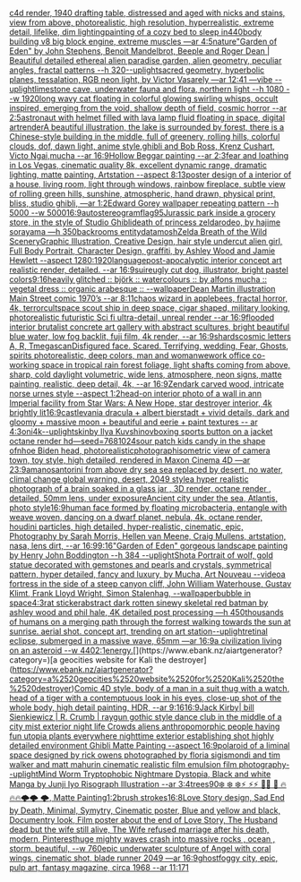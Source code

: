[c4d render, 1940 drafting table,  distressed and aged with nicks and stains, view from above, photorealistic, high resolution, hyperrealistic, extreme detail, lifelike, dim lighting](https://www.ebank.nz/aiartgenerator?category=c4d%2520render%2C%25201940%2520drafting%2520table%2C%2520%2520distressed%2520and%2520aged%2520with%2520nicks%2520and%2520stains%2C%2520view%2520from%2520above%2C%2520photorealistic%2C%2520high%2520resolution%2C%2520hyperrealistic%2C%2520extreme%2520detail%2C%2520lifelike%2C%2520dim%2520lighting)[painting of a cozy bed to sleep in](https://www.ebank.nz/aiartgenerator?category=painting%2520of%2520a%2520cozy%2520bed%2520to%2520sleep%2520in)[440](https://www.ebank.nz/aiartgenerator?category=440)[body building v8 big block engine, extreme muscles —ar 4:5](https://www.ebank.nz/aiartgenerator?category=body%2520building%2520v8%2520big%2520block%2520engine%2C%2520extreme%2520muscles%2520%E2%80%94ar%25204%3A5)[nature](https://www.ebank.nz/aiartgenerator?category=nature)["Garden of Eden" by John Stephens, Benoit Mandelbrot, Beeple and Roger Dean | Beautiful detailed ethereal alien paradise garden, alien geometry, peculiar angles, fractal patterns --h 320](https://www.ebank.nz/aiartgenerator?category=%22Garden%2520of%2520Eden%22%2520by%2520John%2520Stephens%2C%2520Benoit%2520Mandelbrot%2C%2520Beeple%2520and%2520Roger%2520Dean%2520%7C%2520Beautiful%2520detailed%2520ethereal%2520alien%2520paradise%2520garden%2C%2520alien%2520geometry%2C%2520peculiar%2520angles%2C%2520fractal%2520patterns%2520--h%2520320)[--uplight](https://www.ebank.nz/aiartgenerator?category=--uplight)[sacred geometry, hyperbolic planes, tessalation, RGB neon light, by Victor Vasarely —ar 12:41 —vibe --uplight](https://www.ebank.nz/aiartgenerator?category=sacred%2520geometry%2C%2520hyperbolic%2520planes%2C%2520tessalation%2C%2520RGB%2520neon%2520light%2C%2520by%2520Victor%2520Vasarely%2520%E2%80%94ar%252012%3A41%2520%E2%80%94vibe%2520--uplight)[limestone cave, underwater fauna and flora, northern light --h 1080 --w 1920](https://www.ebank.nz/aiartgenerator?category=limestone%2520cave%2C%2520underwater%2520fauna%2520and%2520flora%2C%2520northern%2520light%2520--h%25201080%2520--w%25201920)[long wavy cat floating in colorful glowing swirling whisps, occult inspired, emerging from the void, shallow depth of field, cosmic horror --ar 2:5](https://www.ebank.nz/aiartgenerator?category=long%2520wavy%2520cat%2520floating%2520in%2520colorful%2520glowing%2520swirling%2520whisps%2C%2520occult%2520inspired%2C%2520emerging%2520from%2520the%2520void%2C%2520shallow%2520depth%2520of%2520field%2C%2520cosmic%2520horror%2520--ar%25202%3A5)[astronaut with helmet filled with lava lamp fluid floating in space, digital art](https://www.ebank.nz/aiartgenerator?category=astronaut%2520with%2520helmet%2520filled%2520with%2520lava%2520lamp%2520fluid%2520floating%2520in%2520space%2C%2520digital%2520art)[render](https://www.ebank.nz/aiartgenerator?category=render)[A beautiful illustration, the lake is surrounded by forest, there is a Chinese-style building in the middle, full of greenery, rolling hills, colorful clouds, dof, dawn light, anime style,ghibli and Bob Ross, Krenz Cushart, Victo Ngai,mucha --ar 16:9](https://www.ebank.nz/aiartgenerator?category=A%2520beautiful%2520illustration%2C%2520the%2520lake%2520is%2520surrounded%2520by%2520forest%2C%2520there%2520is%2520a%2520Chinese-style%2520building%2520in%2520the%2520middle%2C%2520full%2520of%2520greenery%2C%2520rolling%2520hills%2C%2520colorful%2520clouds%2C%2520dof%2C%2520dawn%2520light%2C%2520anime%2520style%2Cghibli%2520and%2520Bob%2520Ross%2C%2520Krenz%2520Cushart%2C%2520Victo%2520Ngai%2Cmucha%2520--ar%252016%3A9)[Hollow Beggar painting --ar 2:3](https://www.ebank.nz/aiartgenerator?category=Hollow%2520Beggar%2520painting%2520--ar%25202%3A3)[fear and loathing in Los Vegas, cinematic quality 8k, excellent dynamic range, dramatic lighting, matte painting, Artstation --aspect 8:13](https://www.ebank.nz/aiartgenerator?category=fear%2520and%2520loathing%2520in%2520Los%2520Vegas%2C%2520cinematic%2520quality%25208k%2C%2520excellent%2520dynamic%2520range%2C%2520dramatic%2520lighting%2C%2520matte%2520painting%2C%2520Artstation%2520--aspect%25208%3A13)[poster design of a interior of a house, living room, light through windows, rainbow fireplace, subtle view of rolling green hills, sunshine, atmospheric, hand drawn, physical print, bliss, studio ghibli,   —ar 1:2](https://www.ebank.nz/aiartgenerator?category=poster%2520design%2520of%2520a%2520interior%2520of%2520a%2520house%2C%2520living%2520room%2C%2520light%2520through%2520windows%2C%2520rainbow%2520fireplace%2C%2520subtle%2520view%2520of%2520rolling%2520green%2520hills%2C%2520sunshine%2C%2520atmospheric%2C%2520hand%2520drawn%2C%2520physical%2520print%2C%2520bliss%2C%2520studio%2520ghibli%2C%2520%2520%2520%E2%80%94ar%25201%3A2)[Edward Gorey wallpaper repeating pattern --h 5000 --w 5000](https://www.ebank.nz/aiartgenerator?category=Edward%2520Gorey%2520wallpaper%2520repeating%2520pattern%2520--h%25205000%2520--w%25205000)[16:9](https://www.ebank.nz/aiartgenerator?category=16%3A9)[autostereogram](https://www.ebank.nz/aiartgenerator?category=autostereogram)[flag](https://www.ebank.nz/aiartgenerator?category=flag)[95](https://www.ebank.nz/aiartgenerator?category=95)[Jurassic park inside a grocery store, in the style of Studio Ghibli](https://www.ebank.nz/aiartgenerator?category=Jurassic%2520park%2520inside%2520a%2520grocery%2520store%2C%2520in%2520the%2520style%2520of%2520Studio%2520Ghibli)[death of princess zelda](https://www.ebank.nz/aiartgenerator?category=death%2520of%2520princess%2520zelda)[rodeo, by hajime sorayama —h 350](https://www.ebank.nz/aiartgenerator?category=rodeo%2C%2520by%2520hajime%2520sorayama%2520%E2%80%94h%2520350)[backrooms entity](https://www.ebank.nz/aiartgenerator?category=backrooms%2520entity)[datamosh](https://www.ebank.nz/aiartgenerator?category=datamosh)[Zelda Breath of the Wild Scenery](https://www.ebank.nz/aiartgenerator?category=Zelda%2520Breath%2520of%2520the%2520Wild%2520Scenery)[Graphic Illustration, Creative Design, hair style undercut alien girl, Full Body Portrait, Character Design, graffiti, by Ashley Wood and Jamie Hewlett --aspect 1280:1920](https://www.ebank.nz/aiartgenerator?category=Graphic%2520Illustration%2C%2520Creative%2520Design%2C%2520hair%2520style%2520undercut%2520alien%2520girl%2C%2520Full%2520Body%2520Portrait%2C%2520Character%2520Design%2C%2520graffiti%2C%2520by%2520Ashley%2520Wood%2520and%2520Jamie%2520Hewlett%2520--aspect%25201280%3A1920)[language](https://www.ebank.nz/aiartgenerator?category=language)[post-apocalyptic interior concept art realistic render, detailed. --ar 16:9](https://www.ebank.nz/aiartgenerator?category=post-apocalyptic%2520interior%2520concept%2520art%2520realistic%2520render%2C%2520detailed.%2520--ar%252016%3A9)[suire](https://www.ebank.nz/aiartgenerator?category=suire)[ugly cut dog, illustrator, bright pastel colors](https://www.ebank.nz/aiartgenerator?category=ugly%2520cut%2520dog%2C%2520illustrator%2C%2520bright%2520pastel%2520colors)[9:16](https://www.ebank.nz/aiartgenerator?category=9%3A16)[heavily glitched :: björk :: watercolours :: by alfons mucha :: vegetal dress :: organic arabesque :: --wallpaper](https://www.ebank.nz/aiartgenerator?category=heavily%2520glitched%2520%3A%3A%2520bj%C3%B6rk%2520%3A%3A%2520watercolours%2520%3A%3A%2520by%2520alfons%2520mucha%2520%3A%3A%2520vegetal%2520dress%2520%3A%3A%2520organic%2520arabesque%2520%3A%3A%2520--wallpaper)[Dean Martin illustration Main Street comic 1970’s --ar 8:11](https://www.ebank.nz/aiartgenerator?category=Dean%2520Martin%2520illustration%2520Main%2520Street%2520comic%25201970%E2%80%99s%2520--ar%25208%3A11)[chaos wizard in applebees, fractal horror, 4k, terrorcult](https://www.ebank.nz/aiartgenerator?category=chaos%2520wizard%2520in%2520applebees%2C%2520fractal%2520horror%2C%25204k%2C%2520terrorcult)[space scout ship in deep space, cigar shaped, military looking, photorealistic futuristic Sci fi ultra-detail, unreal render --ar 16:9](https://www.ebank.nz/aiartgenerator?category=space%2520scout%2520ship%2520in%2520deep%2520space%2C%2520cigar%2520shaped%2C%2520military%2520looking%2C%2520photorealistic%2520futuristic%2520Sci%2520fi%2520ultra-detail%2C%2520unreal%2520render%2520--ar%252016%3A9)[flooded interior brutalist concrete art gallery with abstract scultures, bright beautiful blue water, low fog backlit, fuji film, 4k render, --ar 16:9](https://www.ebank.nz/aiartgenerator?category=flooded%2520interior%2520brutalist%2520concrete%2520art%2520gallery%2520with%2520abstract%2520scultures%2C%2520bright%2520beautiful%2520blue%2520water%2C%2520low%2520fog%2520backlit%2C%2520fuji%2520film%2C%25204k%2520render%2C%2520--ar%252016%3A9)[shards](https://www.ebank.nz/aiartgenerator?category=shards)[cosmic letters A, R, T](https://www.ebank.nz/aiartgenerator?category=cosmic%2520letters%2520A%2C%2520R%2C%2520T)[megascan](https://www.ebank.nz/aiartgenerator?category=megascan)[Disfigured face. Scared. Terrifying, wedding, Fear, Ghosts, spirits photorealistic, deep colors, man and woman](https://www.ebank.nz/aiartgenerator?category=Disfigured%2520face.%2520Scared.%2520Terrifying%2C%2520wedding%2C%2520Fear%2C%2520Ghosts%2C%2520spirits%2520photorealistic%2C%2520deep%2520colors%2C%2520man%2520and%2520woman)[wework office co-working space in tropical rain forest foliage, light shafts coming from above, sharp, cold daylight volumetric, wide lens, atmosphere, neon signs, matte painting, realistic, deep detail, 4k, --ar 16:9](https://www.ebank.nz/aiartgenerator?category=wework%2520office%2520co-working%2520space%2520in%2520tropical%2520rain%2520forest%2520foliage%2C%2520light%2520shafts%2520coming%2520from%2520above%2C%2520sharp%2C%2520cold%2520daylight%2520volumetric%2C%2520wide%2520lens%2C%2520atmosphere%2C%2520neon%2520signs%2C%2520matte%2520painting%2C%2520realistic%2C%2520deep%2520detail%2C%25204k%2C%2520--ar%252016%3A9)[Zen](https://www.ebank.nz/aiartgenerator?category=Zen)[dark carved wood, intricate norse urnes style --aspect 1:2](https://www.ebank.nz/aiartgenerator?category=dark%2520carved%2520wood%2C%2520intricate%2520norse%2520urnes%2520style%2520--aspect%25201%3A2)[head-on interior photo of a wall in ann Imperial facility from Star Wars: A New Hope, star destroyer interior, 4k brightly lit](https://www.ebank.nz/aiartgenerator?category=head-on%2520interior%2520photo%2520of%2520a%2520wall%2520in%2520ann%2520Imperial%2520facility%2520from%2520Star%2520Wars%3A%2520A%2520New%2520Hope%2C%2520star%2520destroyer%2520interior%2C%25204k%2520brightly%2520lit)[16:9](https://www.ebank.nz/aiartgenerator?category=16%3A9)[castlevania dracula + albert bierstadt + vivid details, dark and gloomy + massive moon + beautiful and eerie + paint textures -- ar 4:3](https://www.ebank.nz/aiartgenerator?category=castlevania%2520dracula%2520%2B%2520albert%2520bierstadt%2520%2B%2520vivid%2520details%2C%2520dark%2520and%2520gloomy%2520%2B%2520massive%2520moon%2520%2B%2520beautiful%2520and%2520eerie%2520%2B%2520paint%2520textures%2520--%2520ar%25204%3A3)[oni](https://www.ebank.nz/aiartgenerator?category=oni)[4k](https://www.ebank.nz/aiartgenerator?category=4k)[--uplight](https://www.ebank.nz/aiartgenerator?category=--uplight)[skin](https://www.ebank.nz/aiartgenerator?category=skin)[by Ilya Kuvshinov](https://www.ebank.nz/aiartgenerator?category=by%2520Ilya%2520Kuvshinov)[boxing sports button on a jacket octane render hd](https://www.ebank.nz/aiartgenerator?category=boxing%2520sports%2520button%2520on%2520a%2520jacket%2520octane%2520render%2520hd)[—seed=768](https://www.ebank.nz/aiartgenerator?category=%E2%80%94seed%3D768)[1024](https://www.ebank.nz/aiartgenerator?category=1024)[sour patch kids candy in the shape ofnhoe Biden head, photorealistic](https://www.ebank.nz/aiartgenerator?category=sour%2520patch%2520kids%2520candy%2520in%2520the%2520shape%2520ofnhoe%2520Biden%2520head%2C%2520photorealistic)[photograph](https://www.ebank.nz/aiartgenerator?category=photograph)[isometric view of camera town, toy style, high detailed, rendered in Maxon Cinema 4D —ar 23:9](https://www.ebank.nz/aiartgenerator?category=isometric%2520view%2520of%2520camera%2520town%2C%2520toy%2520style%2C%2520high%2520detailed%2C%2520rendered%2520in%2520Maxon%2520Cinema%25204D%2520%E2%80%94ar%252023%3A9)[amano](https://www.ebank.nz/aiartgenerator?category=amano)[santorini from above dry sea sea replaced by desert, no water, climal change global warning, desert, 2049 style](https://www.ebank.nz/aiartgenerator?category=santorini%2520from%2520above%2520dry%2520sea%2520sea%2520replaced%2520by%2520desert%2C%2520no%2520water%2C%2520climal%2520change%2520global%2520warning%2C%2520desert%2C%25202049%2520style)[a hyper realistic photograph of a brain soaked in a glass jar , 3D render, octane render , detailed, 50mm lens, under exposure](https://www.ebank.nz/aiartgenerator?category=a%2520hyper%2520realistic%2520photograph%2520of%2520a%2520brain%2520soaked%2520in%2520a%2520glass%2520jar%2520%2C%25203D%2520render%2C%2520octane%2520render%2520%2C%2520detailed%2C%252050mm%2520lens%2C%2520under%2520exposure)[Ancient city under the sea, Atlantis, photo style](https://www.ebank.nz/aiartgenerator?category=Ancient%2520city%2520under%2520the%2520sea%2C%2520Atlantis%2C%2520photo%2520style)[16:9](https://www.ebank.nz/aiartgenerator?category=16%3A9)[human face formed by floating microbacteria, entangle with weave woven, dancing on a dwarf planet, nebula, 4k, octane render, houdini particles, high detailed, hyper-realistic, cinematic, epic, Photography by Sarah Morris, Hellen van Meene, Craig Mullens, artstation, nasa, lens dirt, --ar 16:9](https://www.ebank.nz/aiartgenerator?category=human%2520face%2520formed%2520by%2520floating%2520microbacteria%2C%2520entangle%2520with%2520weave%2520woven%2C%2520dancing%2520on%2520a%2520dwarf%2520planet%2C%2520nebula%2C%25204k%2C%2520octane%2520render%2C%2520houdini%2520particles%2C%2520high%2520detailed%2C%2520hyper-realistic%2C%2520cinematic%2C%2520epic%2C%2520Photography%2520by%2520Sarah%2520Morris%2C%2520Hellen%2520van%2520Meene%2C%2520Craig%2520Mullens%2C%2520artstation%2C%2520nasa%2C%2520lens%2520dirt%2C%2520--ar%252016%3A9)[9:16](https://www.ebank.nz/aiartgenerator?category=9%3A16)["Garden of Eden" gorgeous landscape painting by Henry John Boddington --h 384 --uplight](https://www.ebank.nz/aiartgenerator?category=%22Garden%2520of%2520Eden%22%2520gorgeous%2520landscape%2520painting%2520by%2520Henry%2520John%2520Boddington%2520--h%2520384%2520--uplight)[Shot](https://www.ebank.nz/aiartgenerator?category=Shot)[a Portrait of wolf, gold statue decorated with gemstones and  pearls and crystals, symmetrical pattern, hyper detailed, fancy and luxury, by Mucha, Art Nouveau --video](https://www.ebank.nz/aiartgenerator?category=a%2520Portrait%2520of%2520wolf%2C%2520gold%2520statue%2520decorated%2520with%2520gemstones%2520and%2520%2520pearls%2520and%2520crystals%2C%2520symmetrical%2520pattern%2C%2520hyper%2520detailed%2C%2520fancy%2520and%2520luxury%2C%2520by%2520Mucha%2C%2520Art%2520Nouveau%2520--video)[a fortress in the side of a steep canyon cliff, John William Waterhouse, Gustav Klimt, Frank Lloyd Wright, Simon Stalenhag, --wallpaper](https://www.ebank.nz/aiartgenerator?category=a%2520fortress%2520in%2520the%2520side%2520of%2520a%2520steep%2520canyon%2520cliff%2C%2520John%2520William%2520Waterhouse%2C%2520Gustav%2520Klimt%2C%2520Frank%2520Lloyd%2520Wright%2C%2520Simon%2520Stalenhag%2C%2520--wallpaper)[bubble in space](https://www.ebank.nz/aiartgenerator?category=bubble%2520in%2520space)[4:3](https://www.ebank.nz/aiartgenerator?category=4%3A3)[rat sticker](https://www.ebank.nz/aiartgenerator?category=rat%2520sticker)[abstract dark rotten sinewy skeletal red batman by ashley wood and phil hale, 4K detailed post processing —h 450](https://www.ebank.nz/aiartgenerator?category=abstract%2520dark%2520rotten%2520sinewy%2520skeletal%2520red%2520batman%2520by%2520ashley%2520wood%2520and%2520phil%2520hale%2C%25204K%2520detailed%2520post%2520processing%2520%E2%80%94h%2520450)[thousands of humans on a merging path through the forrest walking towards the sun at sunrise. aerial shot. concept art, trending on art station](https://www.ebank.nz/aiartgenerator?category=thousands%2520of%2520humans%2520on%2520a%2520merging%2520path%2520through%2520the%2520forrest%2520walking%2520towards%2520the%2520sun%2520at%2520sunrise.%2520aerial%2520shot.%2520concept%2520art%2C%2520trending%2520on%2520art%2520station)[--uplight](https://www.ebank.nz/aiartgenerator?category=--uplight)[retinal eclipse, submerged in a massive wave, 65mm —ar 16:9](https://www.ebank.nz/aiartgenerator?category=retinal%2520eclipse%2C%2520submerged%2520in%2520a%2520massive%2520wave%2C%252065mm%2520%E2%80%94ar%252016%3A9)[a civilization living on an asteroid --w 440](https://www.ebank.nz/aiartgenerator?category=a%2520civilization%2520living%2520on%2520an%2520asteroid%2520--w%2520440)[2:1](https://www.ebank.nz/aiartgenerator?category=2%3A1)[energy.](https://www.ebank.nz/aiartgenerator?category=energy.)[](https://www.ebank.nz/aiartgenerator?category=)[a geocities website for Kali the destroyer](https://www.ebank.nz/aiartgenerator?category=a%2520geocities%2520website%2520for%2520Kali%2520the%2520destroyer)[Comic 4D style, body of a man in a suit thug with a watch, head of a tiger with a contemptuous look in his eyes, close-up shot of the whole body, high detail painting, HDR, --ar 9:16](https://www.ebank.nz/aiartgenerator?category=Comic%25204D%2520style%2C%2520body%2520of%2520a%2520man%2520in%2520a%2520suit%2520thug%2520with%2520a%2520watch%2C%2520head%2520of%2520a%2520tiger%2520with%2520a%2520contemptuous%2520look%2520in%2520his%2520eyes%2C%2520close-up%2520shot%2520of%2520the%2520whole%2520body%2C%2520high%2520detail%2520painting%2C%2520HDR%2C%2520--ar%25209%3A16)[16:9](https://www.ebank.nz/aiartgenerator?category=16%3A9)[Jack Kirby| bill Sienkiewicz | R. Crumb  | raygun gothic style dance club in the middle of a city mist exterior night life Crowds aliens anthropomorphic people having fun utopia plants everywhere nighttime exterior establishing shot highly detailed environment Ghibli Matte Painting --aspect 16:9](https://www.ebank.nz/aiartgenerator?category=Jack%2520Kirby%7C%2520bill%2520Sienkiewicz%2520%7C%2520R.%2520Crumb%2520%2520%7C%2520raygun%2520gothic%2520style%2520dance%2520club%2520in%2520the%2520middle%2520of%2520a%2520city%2520mist%2520exterior%2520night%2520life%2520Crowds%2520aliens%2520anthropomorphic%2520people%2520having%2520fun%2520utopia%2520plants%2520everywhere%2520nighttime%2520exterior%2520establishing%2520shot%2520highly%2520detailed%2520environment%2520Ghibli%2520Matte%2520Painting%2520--aspect%252016%3A9)[polaroid of a liminal space designed by rick owens photographed by floria sigismondi and tim walker  and matt mahurin cinematic realistic film emulsion film photography](https://www.ebank.nz/aiartgenerator?category=polaroid%2520of%2520a%2520liminal%2520space%2520designed%2520by%2520rick%2520owens%2520photographed%2520by%2520floria%2520sigismondi%2520and%2520tim%2520walker%2520%2520and%2520matt%2520mahurin%2520cinematic%2520realistic%2520film%2520emulsion%2520film%2520photography)[--uplight](https://www.ebank.nz/aiartgenerator?category=--uplight)[Mind Worm  Tryptophobic Nightmare Dystopia, Black and white Manga by Junji Iyo Risograph  Illustration --ar 3:4](https://www.ebank.nz/aiartgenerator?category=Mind%2520Worm%2520%2520Tryptophobic%2520Nightmare%2520Dystopia%2C%2520Black%2520and%2520white%2520Manga%2520by%2520Junji%2520Iyo%2520Risograph%2520%2520Illustration%2520--ar%25203%3A4)[trees](https://www.ebank.nz/aiartgenerator?category=trees)[90](https://www.ebank.nz/aiartgenerator?category=90)[❄️ ❄️ ❄️⚡ ⚡⚡ 🌙🌙 🌙  🔥🔥🔥🌩️🌩️ 🌩️, Matte Painting](https://www.ebank.nz/aiartgenerator?category=%E2%9D%84%EF%B8%8F%2520%E2%9D%84%EF%B8%8F%2520%E2%9D%84%EF%B8%8F%E2%9A%A1%2520%E2%9A%A1%E2%9A%A1%2520%F0%9F%8C%99%F0%9F%8C%99%2520%F0%9F%8C%99%2520%2520%F0%9F%94%A5%F0%9F%94%A5%F0%9F%94%A5%F0%9F%8C%A9%EF%B8%8F%F0%9F%8C%A9%EF%B8%8F%2520%F0%9F%8C%A9%EF%B8%8F%2C%2520Matte%2520Painting)[1:2](https://www.ebank.nz/aiartgenerator?category=1%3A2)[brush strokes](https://www.ebank.nz/aiartgenerator?category=brush%2520strokes)[16:8](https://www.ebank.nz/aiartgenerator?category=16%3A8)[Love Story design, Sad End by Death, Minimal, Symytry, Cinematic poster, Blue and yellow and black, Documentry look, Film poster about the end of Love Story, The Husband dead but the wife still alive, The Wife refused marriage after his death, modern, Pinterest](https://www.ebank.nz/aiartgenerator?category=Love%2520Story%2520design%2C%2520Sad%2520End%2520by%2520Death%2C%2520Minimal%2C%2520Symytry%2C%2520Cinematic%2520poster%2C%2520Blue%2520and%2520yellow%2520and%2520black%2C%2520Documentry%2520look%2C%2520Film%2520poster%2520about%2520the%2520end%2520of%2520Love%2520Story%2C%2520The%2520Husband%2520dead%2520but%2520the%2520wife%2520still%2520alive%2C%2520The%2520Wife%2520refused%2520marriage%2520after%2520his%2520death%2C%2520modern%2C%2520Pinterest)[huge mighty waves crash into massive rocks , ocean , storm, beautiful,  --w 760](https://www.ebank.nz/aiartgenerator?category=huge%2520mighty%2520waves%2520crash%2520into%2520massive%2520rocks%2520%2C%2520ocean%2520%2C%2520storm%2C%2520beautiful%2C%2520%2520--w%2520760)[epic underwater sculpture of Angel with coral wings, cinematic shot, blade runner 2049 —ar 16:9](https://www.ebank.nz/aiartgenerator?category=epic%2520underwater%2520sculpture%2520of%2520Angel%2520with%2520coral%2520wings%2C%2520cinematic%2520shot%2C%2520blade%2520runner%25202049%2520%E2%80%94ar%252016%3A9)[ghost](https://www.ebank.nz/aiartgenerator?category=ghost)[foggy city, epic, pulp art, fantasy magazine, circa 1968 --ar 11:17](https://www.ebank.nz/aiartgenerator?category=foggy%2520city%2C%2520epic%2C%2520pulp%2520art%2C%2520fantasy%2520magazine%2C%2520circa%25201968%2520--ar%252011%3A17)[1](https://www.ebank.nz/aiartgenerator?category=1)